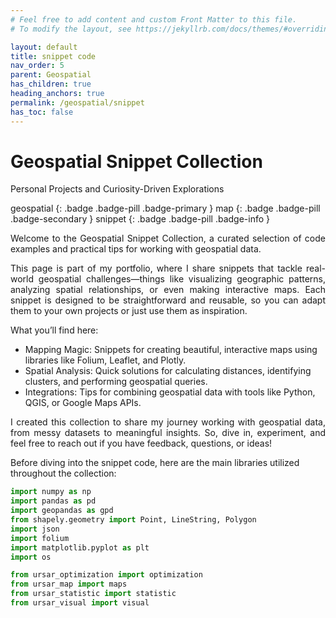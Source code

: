 ```yaml
---
# Feel free to add content and custom Front Matter to this file.
# To modify the layout, see https://jekyllrb.com/docs/themes/#overriding-theme-defaults

layout: default
title: snippet code
nav_order: 5
parent: Geospatial
has_children: true
heading_anchors: true
permalink: /geospatial/snippet
has_toc: false
---
```


# Geospatial Snippet Collection
Personal Projects and Curiosity-Driven Explorations
<br>

geospatial
{: .badge .badge-pill .badge-primary }
map
{: .badge .badge-pill .badge-secondary }
snippet
{: .badge .badge-pill .badge-info }

<p style='text-align: justify;'>
Welcome to the Geospatial Snippet Collection, a curated selection of code examples and practical tips for working with geospatial data.</p>

<p style='text-align: justify;'>
This page is part of my portfolio, where I share snippets that tackle real-world geospatial challenges—things like visualizing geographic patterns, analyzing spatial relationships, or even making interactive maps. Each snippet is designed to be straightforward and reusable, so you can adapt them to your own projects or just use them as inspiration.</p>

What you’ll find here:
<ul>
    <li>Mapping Magic: Snippets for creating beautiful, interactive maps using libraries like Folium, Leaflet, and Plotly.</li> 
    <li>Spatial Analysis: Quick solutions for calculating distances, identifying clusters, and performing geospatial queries.</li> 
    <li>Integrations: Tips for combining geospatial data with tools like Python, QGIS, or Google Maps APIs.</li> 
</ul>

<p style='text-align: justify;'>
I created this collection to share my journey working with geospatial data, from messy datasets to meaningful insights. So, dive in, experiment, and feel free to reach out if you have feedback, questions, or ideas!</p>


Before diving into the snippet code, here are the main libraries utilized throughout the collection:

```python
import numpy as np
import pandas as pd
import geopandas as gpd
from shapely.geometry import Point, LineString, Polygon
import json
import folium
import matplotlib.pyplot as plt
import os

from ursar_optimization import optimization
from ursar_map import maps
from ursar_statistic import statistic
from ursar_visual import visual
```